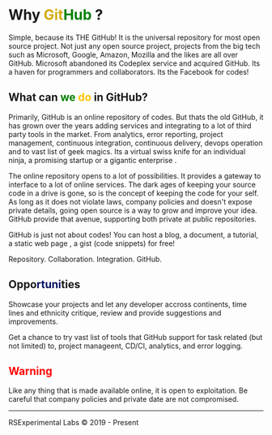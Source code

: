 # Why <span style="color:#D4AC0D">Git</span><span style="color:green">Hub</span> ?

Simple, because its THE GitHub! It is the universal repository for most open source project. Not just any open source project, projects from the big tech such as Microsoft, Google, Amazon, Mozilla and the likes are all over GitHub. Microsoft abandoned its Codeplex service and acquired GitHub. Its a haven for programmers  and collaborators. Its the Facebook for codes!

## What can <span style="color:green">we</span> <span style="color:#FFC300">do</span> in GitHub?

Primarily, GitHub is an online repository of codes. But thats the old GitHub, it has grown over the years adding services and integrating to a lot of third party tools in the market. From analytics, error reporting, project management, continuous integration, continuous delivery, devops operation and to vast list of geek magics. Its a virtual swiss knife for an individual ninja, a promising startup or a gigantic enterprise .

The online repository opens to a lot of possibilities. It provides a gateway to interface to a lot of online services. The dark ages of keeping your source code in a drive is gone, so is the concept of keeping the code for your self. As long as it does not violate laws, company policies and doesn't expose private details, going open source is a way to grow and improve your idea. GitHub provide that avenue, supporting both private at public repositories.

GitHub is just not about codes! You can host a blog, a document, a tutorial, a static web page , a gist (code snippets) for free!

Repository. Collaboration. Integration. GitHub.

## Oppo<span style="color:#041064">rtuni</span>ties

Showcase your projects and let any developer accross continents, time lines and ethnicity critique, review and provide suggestions and improvements.

Get a chance to try vast list of tools that GitHub support for task related (but not limited) to, project manageent, CD/CI, analytics, and error logging.

## <span style="color:red">Warning</span>

Like any thing that is made available online, it is open to exploitation. Be careful that company policies and private date are not compromised.


<hr/>
RSExperimental Labs © 2019 - Present
